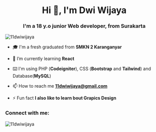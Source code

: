 <h1 align="center">Hi 👋, I'm Dwi Wijaya</h1>
<h3 align="center">I'm a 18 y.o junior Web developer, from Surakarta</h3>

<p align="left"> <img src="https://komarev.com/ghpvc/?username=11dwiwijaya&label=Profile%20views&color=0e75b6&style=flat" alt="11dwiwijaya" /> </p>

- 🎓 I'm a fresh graduated from **SMKN 2 Karanganyar**

- 🌱 I’m currently learning **React**

- ⌨️ I'm using PHP (**Codeigniter**), CSS (**Bootstrap** and **Tailwind**) and Database(**MySQL**)

- 📫 How to reach me **11dwiwijaya@gmail.com**

- ⚡ Fun fact **I also like to learn bout Grapics Design**

<h3 align="left">Connect with me:</h3>
<p align="left">
</p>

<p><img align="center" src="https://github-readme-stats.vercel.app/api/top-langs?username=11dwiwijaya&show_icons=true&locale=en&layout=compact" alt="11dwiwijaya" /></p>
